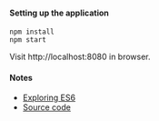 #### Setting up the application

```
npm install
npm start
```

Visit http://localhost:8080 in browser.

#### Notes

* [Exploring ES6](http://exploringjs.com/es6/index.html)
* [Source code](...)
